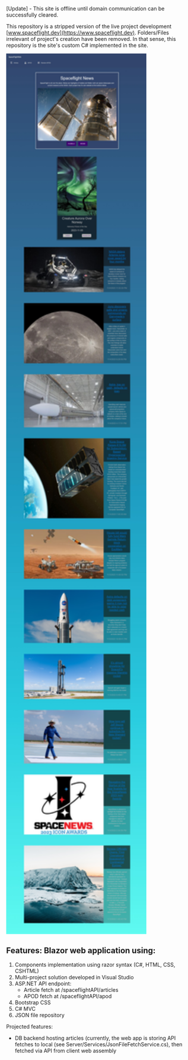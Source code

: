 [Update] - This site is offline until domain communication can be successfully cleared.


This repository is a stripped version of the live project development [www.spaceflight.dev](https://www.spaceflight.dev). Folders/Files irrelevant of project's creation have been removed. In that sense, this repository is the site's custom C# implemented in the site.  

<img src="/readme/Web%20capture_5-11-2023_10132_www.spaceflight.dev.jpeg" alt="www.spaceflight.dev_11=5=23" width="75%" margin="auto" />

## Features: Blazor web application using:  
1. Components implementation using razor syntax (C#, HTML, CSS, CSHTML)  
2. Multi-project solution developed in Visual Studio  
2. ASP.NET API endpoint:  
   - Article fetch at /spaceflightAPI/articles  
   - APOD fetch at /spaceflightAPI/apod  
3. Bootstrap CSS  
4. C# MVC  
5. JSON file repository    

Projected features:  
- DB backend hosting articles (currently, the web app is storing API fetches to local (see Server/Services/JsonFileFetchService.cs), then fetched via API from client web assembly  
